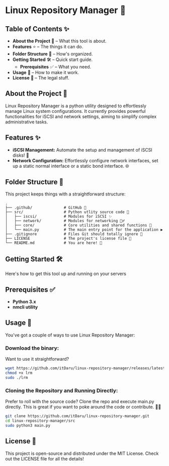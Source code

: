 # Linux Repository Manager 🐧

## Table of Contents ✨

* **About the Project** 🚀 – What this tool is about.
* **Features** ⭐ – The things it can do.
* **Folder Structure** 📂 – How's organized.
* **Getting Started** 🛠️ – Quick start guide.
    * **Prerequisites** ✅ – What you need.
* **Usage** 🚀 – How to make it work.
* **License** 📜 – The legal stuff.

## About the Project 🚀

Linux Repository Manager is a python utility designed to effortlessly manage Linux system configurations. It currently provides powerful functionalities for iSCSI and network settings, aiming to simplify complex administrative tasks.

## Features ✨

* **iSCSI Management:** Automate the setup and management of iSCSI disks! 🎯
* **Network Configuration:** Effortlessly configure network interfaces, set up a static normal interface or a static bond interface. 🌐

## Folder Structure 📂

This project keeps things with a straightforward structure:

```
.
├── .github/              # GitHub 🤖
├── src/                  # Python utlity source code 🐍
│   ├── iscsi/            # Modules for iSCSI ✨
│   ├── network/          # Modules for networking 🧙‍♂️
│   ├── core/             # Core utilities and shared functions 🧠
│   └── main.py           # The main entry point for the application ▶️
├── .gitignore            # Files Git should totally ignore 🤫
├── LICENSE               # The project's license file 📜
└── README.md             # You are here! 👋

```

## Getting Started 🛠️

Here's how to get this tool up and running on your servers

## Prerequisites ✅

* **Python 3.x**
* **nmcli utility**

## Usage 🚀

You've got a couple of ways to use Linux Repository Manager:

### Download the binary:
Want to use it straightforward?

```bash
wget https://github.com/itDaru/linux-repository-manager/releases/latest/download/lrm
chmod +x lrm
sudo ./lrm
```

### Cloning the Repository and Running Directly:
Prefer to roll with the source code?
Clone the repo and execute main.py directly.
This is great if you want to poke around the code or contribute. 🧑‍💻

```bash
git clone https://github.com/itDaru/linux-repository-manager.git
cd linux-repository-manager/src
sudo python3 main.py
```

## License 📜

This project is open-source and distributed under the MIT License. Check out the LICENSE file for all the details!
